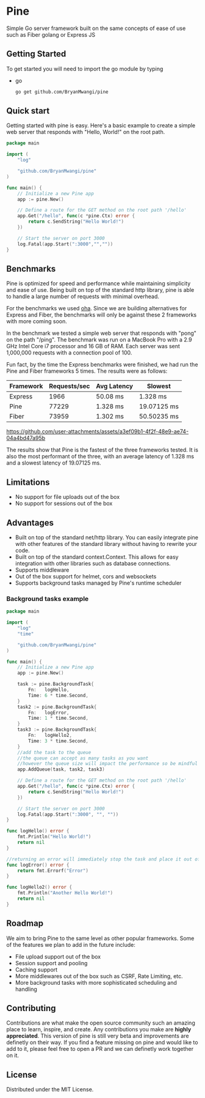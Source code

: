 # Pine

Simple Go server framework built on the same concepts of ease of use such as Fiber golang or Express JS

<!-- GETTING STARTED -->

## Getting Started

To get started you will need to import the go module by typing

- go
  ```sh
  go get github.com/BryanMwangi/pine
  ```

## Quick start

Getting started with pine is easy. Here's a basic example to create a simple web server that responds with "Hello, World!" on the root path.

```go
package main

import (
    "log"

    "github.com/BryanMwangi/pine"
)

func main() {
    // Initialize a new Pine app
    app := pine.New()

    // Define a route for the GET method on the root path '/hello'
    app.Get("/hello", func(c *pine.Ctx) error {
        return c.SendString("Hello World!")
    })

    // Start the server on port 3000
    log.Fatal(app.Start(":3000","",""))
}
```

## Benchmarks

Pine is optimized for speed and performance while maintaining simplicity and ease of use. Being built on top of the standard http library, pine is able to handle a large number of requests with minimal overhead.

For the benchmarks we used [oha](https://github.com/hatoo/oha). Since we are building alternatives for Express and Fiber, the benchmarks will only be against these 2 frameworks with more coming soon.

In the benchmark we tested a simple web server that responds with "pong" on the path "/ping". The benchmark was run on a MacBook Pro with a 2.9 GHz Intel Core i7 processor and 16 GB of RAM. Each server was sent 1,000,000 requests with a connection pool of 100.

Fun fact, by the time the Express benchmarks were finished, we had run the Pine and Fiber frameworks 5 times. The results were as follows:

| Framework | Requests/sec | Avg Latency | Slowest     |
| --------- | ------------ | ----------- | ----------- |
| Express   | 1966         | 50.08 ms    | 1.328 ms    |
| Pine      | 77229        | 1.328 ms    | 19.07125 ms |
| Fiber     | 73959        | 1.302 ms    | 50.50235 ms |

https://github.com/user-attachments/assets/a3ef09b1-4f2f-48e9-ae74-04a4bd47a95b

The results show that Pine is the fastest of the three frameworks tested. It is also the most performant of the three, with an average latency of 1.328 ms and a slowest latency of 19.07125 ms.

## Limitations

- No support for file uploads out of the box
- No support for sessions out of the box

## Advantages

- Built on top of the standard net/http library. You can easily integrate pine with other features of the standard library without having to rewrite your code.
- Built on top of the standard context.Context. This allows for easy integration with other libraries such as database connections.
- Supports middleware
- Out of the box support for helmet, cors and websockets
- Supports background tasks managed by Pine's runtime scheduler

### Background tasks example

```go
package main

import (
    "log"
    "time"

    "github.com/BryanMwangi/pine"
)

func main() {
	// Initialize a new Pine app
	app := pine.New()

	task := pine.BackgroundTask{
		Fn:   logHello,
		Time: 6 * time.Second,
	}
	task2 := pine.BackgroundTask{
		Fn:   logError,
		Time: 1 * time.Second,
	}
	task3 := pine.BackgroundTask{
		Fn:   logHello2,
		Time: 3 * time.Second,
	}
	//add the task to the queue
	//the queue can accept as many tasks as you want
	//however the queue size will impact the performance so be mindful and demure
	app.AddQueue(task, task2, task3)

	// Define a route for the GET method on the root path '/hello'
	app.Get("/hello", func(c *pine.Ctx) error {
		return c.SendString("Hello World!")
	})

	// Start the server on port 3000
	log.Fatal(app.Start(":3000", "", ""))
}

func logHello() error {
	fmt.Println("Hello World!")
	return nil
}

//returning an error will immediately stop the task and place it out of the queue
func logError() error {
	return fmt.Errorf("Error")
}

func logHello2() error {
	fmt.Println("Another Hello World!")
	return nil
}
```

<!-- ROADMAP -->

## Roadmap

We aim to bring Pine to the same level as other popular frameworks. Some of the features we plan to add in the future include:

- File upload support out of the box
- Session support and pooling
- Caching support
- More middlewares out of the box such as CSRF, Rate Limiting, etc.
- More background tasks with more sophisticated scheduling and handling

<!-- CONTRIBUTING -->

## Contributing

Contributions are what make the open source community such an amazing place to learn, inspire, and create. Any contributions you make are **highly appreciated**. This version of pine is still very beta and improvements are definetly on their way. If you find a feature missing on pine and would like to add to it, please feel free to open a PR and we can definetly work together on it.

<!-- LICENSE -->

## License

Distributed under the MIT License.

